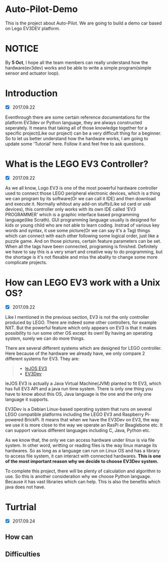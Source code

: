 # Auto-Pilot-Demo
This is the project about Auto-Pilot. We are going to build a demo car based on Lego EV3DEV platform. 

# NOTICE
By **5 Oct**, I hope all the team members can really understand how the hardware(ev3dev) works and be able to write a simple program(simple sensor and actuator loop). 

# Introduction
- [X] 2017.09.22

Eventhrough there are some certain reference documentations for the platform EV3dev or Python language, they are always constructed seperately. It means that taking all of those knowledge together for a specific project(Like our project) can be a very difficult thing for a beginner. So to let us better understand how the hardware works, I am going to update some 'Tutorial' here. Follow it and feel free to ask questions.

# What is the LEGO EV3 Controller?
- [X] 2017.09.22

As we all know, Logo EV3 is one of the most powerful hardware controller used to connect those LEGO peripheral electronic devices, which is a thing we can program by its software(Or we can call it IDE) and then download and execute it. Normally whitout any add-on stuffs(Like sd card or usb devices), this controller only works with its own IDE called 'EV3 PROGRAMMER' which is a graphic interface based programming language(like Scrath). GUI programming language usually is designed for kids or young child who are not able to learn coding. Instrad of various key words and syntax, it use some picture(Or we can say it's a Tag) things which can connect with each other following some logical order, just like a puzzle game. And on those pictures, certain feature parameters can be set. When all the tags have been connected, programing is finished. Definitely we have to say this is a very smart and creative way to do programming, but the shortage is it's not flexable and miss the abality to change some more complicate projects. 

# How can LEGO EV3 work with a Unix OS?
- [X] 2017.09.22

Like I mentioned in the previous section, EV3 is not the only controller produced by LEGO. There are indeed some other controllers, for example NXT. But the powerful feature which only appears on EV3 is that it makes possibility to run some other OS except its own! By having an operating system, surely we can do more things. 

There are several different systems which are designed for LEGO controller. Here because of the hardware we already have, we only compare 2 different systems for EV3. They are:

> * [leJOS EV3](http://www.lejos.org/)
> * [EV3Dev](http://www.ev3dev.org/)

leJOS EV3 is actually a Java Virtual Machine(JVM) planted to fit EV3, which has full EV3 API and a java run time system. There is only one thing you have to know about this OS, Java language is the one and the only one language it supports. 

EV3Dev is a Debian Linux-based operating system that runs on several LEGO compatible platforms including the LEGO EV3 and Raspberry Pi-powered BrickPi. It means that when we have the EV3Dev on EV3, the way we use it is more close to the way we operate an RasPi or Beaglebone etc. It can support various different languages including C, Java, Python etc. 

As we know that, the only we can access hardware under linux is via file system. In other word, writting or reading files is the way linux manage its hardwares. So as long as a language can run on Linux OS and has a library to access file system, it can interact with connected hardwares. **This is one of the most important reason why we decide to choose EV3Dev system.**

To complete this project, there will be plenty of calculation and algorithm to use. So this is another consideration why we choose Python language. Because it has vast libraries which can help. This is also the benefits which java does not have. 

# Turtrial
- [X] 2017.09.24

## How can 


## Difficulties
